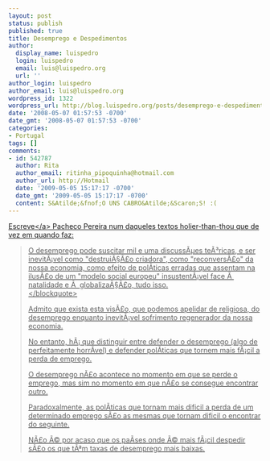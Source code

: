 ```yaml
---
layout: post
status: publish
published: true
title: Desemprego e Despedimentos
author:
  display_name: luispedro
  login: luispedro
  email: luis@luispedro.org
  url: ''
author_login: luispedro
author_email: luis@luispedro.org
wordpress_id: 1322
wordpress_url: http://blog.luispedro.org/posts/desemprego-e-despedimentos
date: '2008-05-07 01:57:53 -0700'
date_gmt: '2008-05-07 01:57:53 -0700'
categories:
- Portugal
tags: []
comments:
- id: 542787
  author: Rita
  author_email: ritinha_pipoquinha@hotmail.com
  author_url: http://Hotmail
  date: '2009-05-05 15:17:17 -0700'
  date_gmt: '2009-05-05 15:17:17 -0700'
  content: S&Atilde;&fnof;O UNS CABRO&Atilde;&Scaron;S! :(
---
```

<p><a href="http:&#47;&#47;abrupto.blogspot.com&#47;2008&#47;05&#47;desemprego-pelo-meu-intratvel-e-malvolo.html">Escreve<&#47;a> Pacheco Pereira num daqueles textos holier-than-thou que de vez em quando faz:</p>
<blockquote><p>
O desemprego pode suscitar mil e uma discuss&Atilde;&micro;es te&Atilde;&sup3;ricas, e ser inevit&Atilde;&iexcl;vel como "destrui&Atilde;&sect;&Atilde;&pound;o criadora", como "reconvers&Atilde;&pound;o" da nossa economia, como efeito de pol&Atilde;&shy;ticas erradas que assentam na ilus&Atilde;&pound;o de um "modelo social europeu" insustent&Atilde;&iexcl;vel face &Atilde;&nbsp; natalidade e &Atilde;&nbsp; globaliza&Atilde;&sect;&Atilde;&pound;o, tudo isso.<br />
<&#47;blockquote></p>
<p>Admito que exista esta vis&Atilde;&pound;o, que podemos apelidar de religiosa, do desemprego enquanto inevit&Atilde;&iexcl;vel sofrimento regenerador da nossa economia.</p>
<p>No entanto, h&Atilde;&iexcl; que distinguir entre defender o desemprego (algo de perfeitamente horr&Atilde;&shy;vel) e defender pol&Atilde;&shy;ticas que tornem mais f&Atilde;&iexcl;cil a perda de emprego.</p>
<p>O desemprego n&Atilde;&pound;o acontece no momento em que se perde o emprego, mas sim no momento em que n&Atilde;&pound;o se consegue encontrar outro.</p>
<p>Paradoxalmente, as pol&Atilde;&shy;ticas que tornam mais dificil a perda de um determinado emprego s&Atilde;&pound;o as mesmas que tornam dificil o encontrar do seguinte.</p>
<p>N&Atilde;&pound;o &Atilde;&copy; por acaso que os pa&Atilde;&shy;ses onde &Atilde;&copy; mais f&Atilde;&iexcl;cil despedir s&Atilde;&pound;o os que t&Atilde;&ordf;m taxas de desemprego mais baixas.</p>

